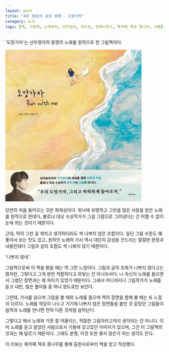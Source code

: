 ```yaml
---
layout: post
title: "4분 30초의 감성 여행 - 도망가자"
category: 도서
tags: [책, 그림책, 노래워작, 선우정아, 곽수진, 언제나북스, 북카페 책과 콩나무, 서평]
---
```


'도망가자'는
선우정아의 동명의 노래를 원작으로 한 그림책이다.

![표지](/images/book/run-with-me-picture-book-h480.jpg)

당연히 처음 들어오는 것은 화제성이다.
워낙에 유명하고 그만큼 많은 사랑을 받은 노래를 원작으로 한데다,
볼로냐 대상 수상작가가 그걸 그림으로 그려냈다는 건 어쩔 수 없이 눈에 띄는 것이기 때문이다.

근데, 딱히 그런 걸 제치고 생각하더라도 썩 나쁘지 않은 조합이다.
일단 그림 수준도 꽤 좋아서 보는 맛도 있고,
원작인 노래의 가사 역시 대단히 감성을 건드리는 절절한 문장과 내용인데다
그림과 글의 조합도 썩 나쁘지 않기 때문이다.

'나쁘지 않네.'

그림책으로써 이 책을 봤을 때는 딱 그런 느낌이다.
그림과 글의 조화가 나쁘지 않다고는 했지만,
그렇다고 그게 완전 적합하다고 와닿는 건 아니라서다.
나 자신이 노래를 들으면서 그렸던 장면과는 꽤 차이가 있었기 때문이다.
그래서 어디까지나 그림작가가 노래를 듣고 내린, 많은 풀이들 중 하나 정도로만 보인다.

그런데, 가사를 읽으며 그림을 볼 때와
노래를 들으며 책의 장면을 함께 볼 때는 또 느낌이 다르다.
노래를 적당히 나누고 거기에 나쁘지 않은 장면들을 붙인 것 같았던 그림들이
음악과 노래를 만나면 전혀 다른 것처럼 살아난다.

그렇다고 해서 노래와 가장 잘 어울리는, 적절한 그림이라고까지 생각되는 건 아니다.
이미 노래를 듣고 알았던 사람으로서 기왕에 갖고있던 이미지가 있으며,
그건 이 그림책의 것과는 꽤 달르기 때문이다.
그래도 분명, 이것 또한 좋지 않은가 하는 생각도 든다.



<div class="im im-info">
이 리뷰는 북카페 책과 콩나무를 통해 출판사로부터 책을 받고 작성했다.
</div>
